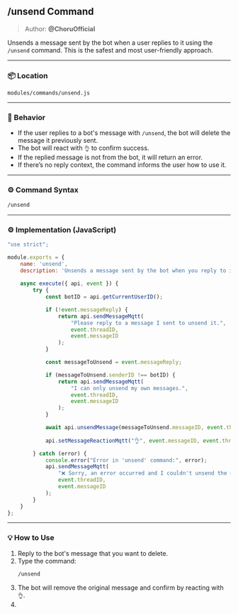 ## /unsend Command

> Author: **@ChoruOfficial**

Unsends a message sent by the bot when a user replies to it using the `/unsend` command. This is the safest and most user-friendly approach.

---

### 📦 Location

`modules/commands/unsend.js`

---

### 🧠 Behavior

- If the user replies to a bot's message with `/unsend`, the bot will delete the message it previously sent.
- The bot will react with `👌` to confirm success.
- If the replied message is not from the bot, it will return an error.
- If there’s no reply context, the command informs the user how to use it.

---

### ⚙️ Command Syntax

```bash
/unsend
```

---

### ⚙️ Implementation (JavaScript)

```js
"use strict";

module.exports = {
    name: 'unsend',
    description: 'Unsends a message sent by the bot when you reply to it.',
    
    async execute({ api, event }) {
        try {
            const botID = api.getCurrentUserID();

            if (!event.messageReply) {
                return api.sendMessageMqtt(
                    "Please reply to a message I sent to unsend it.",
                    event.threadID,
                    event.messageID
                );
            }

            const messageToUnsend = event.messageReply;

            if (messageToUnsend.senderID !== botID) {
                return api.sendMessageMqtt(
                    "I can only unsend my own messages.",
                    event.threadID,
                    event.messageID
                );
            }

            await api.unsendMessage(messageToUnsend.messageID, event.threadID);
            
            api.setMessageReactionMqtt("👌", event.messageID, event.threadID);

        } catch (error) {
            console.error("Error in 'unsend' command:", error);
            api.sendMessageMqtt(
                "❌ Sorry, an error occurred and I couldn't unsend the message.",
                event.threadID,
                event.messageID
            );
        }
    }
};
```

---

### 💡 How to Use

1. Reply to the bot's message that you want to delete.
2. Type the command:  
   ```bash
   /unsend
   ```
3. The bot will remove the original message and confirm by reacting with `👌`.
4. 